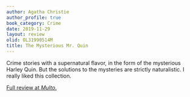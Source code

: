 ```yaml
---
author: Agatha Christie
author_profile: true
book_category: Crime
date: 2019-11-29
layout: review
olid: OL31990514M
title: The Mysterious Mr. Quin
---
```


Crime stories with a supernatural flavor, in the form of the mysterious Harley Quin. But the solutions to the mysteries are strictly naturalistic. I really liked this collection.

[Full review at *Multo*.](https://multoghost.wordpress.com/2019/11/29/agatha-christies-supernaturalish-writings/)
